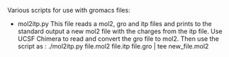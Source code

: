 Various scripts for use with gromacs files:

- mol2itp.py
This file reads a mol2, gro and itp files and prints to the standard output a new mol2 file with the charges from the itp file.
Use UCSF Chimera to read and convert the gro file to mol2.
Then use the script as : ./mol2itp.py file.mol2 file.itp file.gro | tee new_file.mol2
